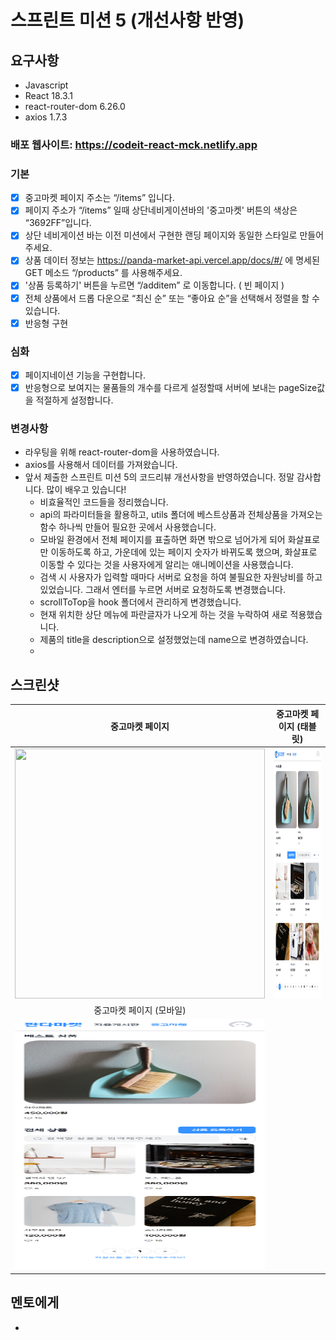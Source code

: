 # 스프린트 미션 5 (개선사항 반영)

## 요구사항

- Javascript
- React 18.3.1
- react-router-dom 6.26.0
- axios 1.7.3

### 배포 웹사이트: https://codeit-react-mck.netlify.app

### 기본

- [x] 중고마켓 페이지 주소는 “/items” 입니다.
- [x] 페이지 주소가 “/items” 일때 상단네비게이션바의 '중고마켓' 버튼의 색상은 “3692FF”입니다.
- [x] 상단 네비게이션 바는 이전 미션에서 구현한 랜딩 페이지와 동일한 스타일로 만들어 주세요.
- [x] 상품 데이터 정보는 https://panda-market-api.vercel.app/docs/#/ 에 명세된 GET 메소드 “/products” 를 사용해주세요.
- [x] '상품 등록하기' 버튼을 누르면 “/additem” 로 이동합니다. ( 빈 페이지 )
- [x] 전체 상품에서 드롭 다운으로 “최신 순” 또는 “좋아요 순”을 선택해서 정렬을 할 수 있습니다.
- [x] 반응형 구현

### 심화

- [x] 페이지네이션 기능을 구현합니다.
- [x] 반응형으로 보여지는 물품들의 개수를 다르게 설정할때 서버에 보내는 pageSize값을 적절하게 설정합니다.

### 변경사항

- 라우팅을 위해 react-router-dom을 사용하였습니다.
- axios를 사용해서 데이터를 가져왔습니다.
- 앞서 제출한 스프린트 미션 5의 코드리뷰 개선사항을 반영하였습니다. 정말 감사합니다. 많이 배우고 있습니다!
  - 비효율적인 코드들을 정리했습니다.
  - api의 파라미터들을 활용하고, utils 폴더에 베스트상품과 전체상품을 가져오는 함수 하나씩 만들어 필요한 곳에서 사용했습니다.
  - 모바일 환경에서 전체 페이지를 표출하면 화면 밖으로 넘어가게 되어 화살표로만 이동하도록 하고, 가운데에 있는 페이지 숫자가 바뀌도록 했으며, 화살표로 이동할 수 있다는 것을 사용자에게 알리는 애니메이션을 사용했습니다.
  - 검색 시 사용자가 입력할 때마다 서버로 요청을 하여 불필요한 자원낭비를 하고 있었습니다. 그래서 엔터를 누르면 서버로 요청하도록 변경했습니다.
  - scrollToTop을 hook 폴더에서 관리하게 변경했습니다.
  - 현재 위치한 상단 메뉴에 파란글자가 나오게 하는 것을 누락하여 새로 적용했습니다.
  - 제품의 title을 description으로 설정했었는데 name으로 변경하였습니다.
  - 

## 스크린샷

|                            중고마켓 페이지                              |                     중고마켓 페이지 (태블릿)                       |
| :--------------------------------------------------------------------: | :--------------------------------------------------------------: |
|   <img src="/public/itemPage_desktop.png" width="400" height="400">    | <img src="/public/itemPage_tablet.png" width="400" height="400"> |
|                        중고마켓 페이지 (모바일)                          |
|    <img src="/public/itemPage_mobile.png" width="400" height="400">    |

## 멘토에게

- 

